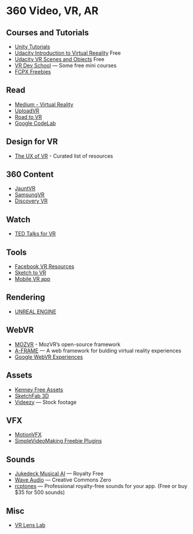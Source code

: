 # 360 Video, VR, AR #

## Courses and Tutorials ##
* [Unity Tutorials](https://unity3d.com/learn/tutorials)
* [Udacity Introduction to Virtual Reeality](https://www.udacity.com/course/introduction-to-virtual-reality--ud1012) Free
* [Udacity VR Scenes and Objects](https://www.udacity.com/course/vr-scenes-and-objects--ud1013) Free
* [VR Dev School](http://learn.vrdev.school/courses) — Some free mini courses
* [FCPX Freebies](https://fcpxfree.com/)

## Read ##
* [Medium - Virtual Reality](https://medium.com/search?q=virtual%20reality)
* [UploadVR](https://uploadvr.com/)
* [Road to VR](http://www.roadtovr.com/)
* [Google CodeLab](https://codelabs.developers.google.com/codelabs/vr_view_101)

## Design for VR ##
* [The UX of VR](http://www.uxofvr.com/) - Curated list of resources

## 360 Content ##
* [JauntVR](https://www.jauntvr.com/)
* [SamsungVR](https://samsungvr.com/)
* [Discovery VR](http://www.discoveryvr.com/)

## Watch ##
* [TED Talks for VR](https://www.ted.com/search?q=virtual+reality)

## Tools ##
* [Facebook VR Resources](http://facebook.design/vr)
* [Sketch to VR](https://github.com/auxdesigner/Sketch-to-VR_)
* [Mobile VR app](https://itunes.apple.com/us/app/mobile-vr-station/id959820493?mt=8)

## Rendering ##
* [UNREAL ENGINE](https://www.unrealengine.com)

## WebVR ##
* [MOZVR](https://mozvr.com/) - MozVR’s open-source framework
* [A-FRAME](https://aframe.io/) — A web framework for bulding virtual reality experiences
* [Google WebVR Experiences](https://www.webvrexperiments.com/)

## Assets ##
* [Kenney Free Assets](http://kenney.nl/)
* [SketchFab 3D](https://sketchfab.com)
* [Videezy](https://www.videezy.com/) — Stock footage

## VFX ##
* [MotionVFX](https://www.motionvfx.com)
* [SimpleVideoMaking Freebie Plugins](http://simplevideomaking.com/freebies/)

## Sounds ##
* [Jukedeck Musical AI](https://www.jukedeck.com/make) — Royalty Free
* [Wave Audio](http://wavy.audio/) — Creative Commons Zero
* [rcptones](http://rcptones.com/dev_tones) — Professional royalty-free sounds for your app. (Free or buy $35 for 500 sounds)

## Misc ##
* [VR Lens Lab](https://vr-lens-lab.com/)
